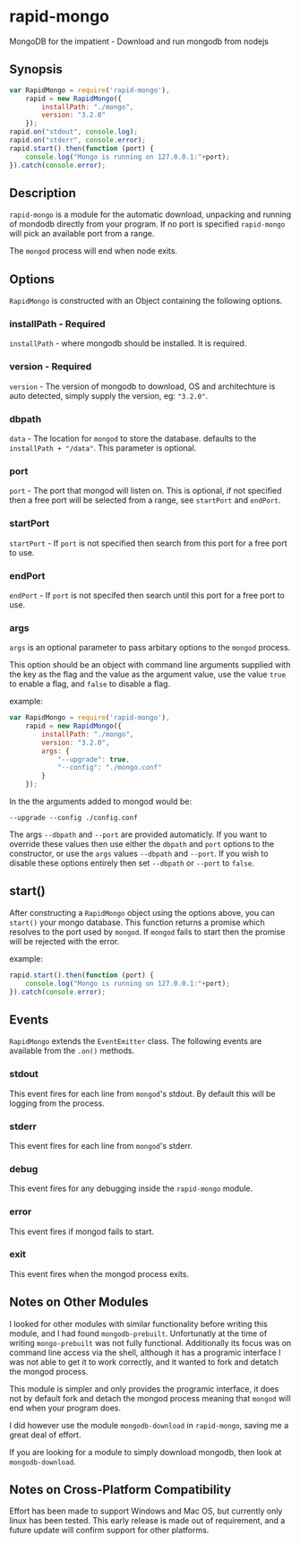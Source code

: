 # rapid-mongo
MongoDB for the impatient - Download and run mongodb from nodejs

## Synopsis

```javascript
var RapidMongo = require('rapid-mongo'),
	rapid = new RapidMongo({
		installPath: "./mongo",
		version: "3.2.0"
	});
rapid.on("stdout", console.log);
rapid.on("stderr", console.error);
rapid.start().then(function (port) {
	console.log("Mongo is running on 127.0.0.1:"+port);
}).catch(console.error);
```

## Description

`rapid-mongo` is a module for the automatic download, unpacking and running of
mondodb directly from your program.  If no port is specified `rapid-mongo` will
pick an available port from a range.

The `mongod` process will end when node exits.

## Options

`RapidMongo` is constructed with an Object containing the following options.

### installPath - Required

`installPath` - where mongodb should be installed.  It is required.

### version - Required

`version` - The version of mongodb to download, OS and architechture is
auto detected, simply supply the version, eg: `"3.2.0"`.

### dbpath

`data` - The location for `mongod` to store the database.  defaults to the
`installPath + "/data"`.  This parameter is optional.

### port

`port` - The port that mongod will listen on.  This is optional, if not
specified then a free port will be selected from a range, see `startPort` and
`endPort`.

### startPort

`startPort` - If `port` is not specified then search from this port for a free
port to use.

### endPort

`endPort` - If `port` is not specifed then search until this port for a free
port to use.

### args

`args` is an optional parameter to pass arbitary options to the `mongod`
process.

This option should be an object with command line arguments supplied with the
key as the flag and the value as the argument value, use the value `true` to
enable a flag, and `false` to disable a flag.

example:

```javascript
var RapidMongo = require('rapid-mongo'),
	rapid = new RapidMongo({
		installPath: "./mongo",
		version: "3.2.0",
		args: {
			"--upgrade": true,
			"--config": "./mongo.conf"
		}
	});
```

In the the arguments added to mongod would be:

`--upgrade --config ./config.conf`

The args `--dbpath` and `--port` are provided automaticly.  If you want to
override these values then use either the `dbpath` and `port` options to the
constructor, or use the `args` values `--dbpath` and `--port`.  If you wish to
disable these options entirely then set `--dbpath` or `--port` to `false`.

## start()

After constructing a `RapidMongo` object using the options above, you can
`start()` your mongo database.  This function returns a promise which resolves
to the port used by `mongod`.  If `mongod` fails to start then the promise will
be rejected with the error.

example:

```javascript
rapid.start().then(function (port) {
	console.log("Mongo is running on 127.0.0.1:"+port);
}).catch(console.error);
```

## Events

`RapidMongo` extends the `EventEmitter` class.  The following events are
available from the `.on()` methods.

### stdout

This event fires for each line from `mongod`'s stdout.  By default this will
be logging from the process.

### stderr

This event fires for each line from `mongod`'s stderr.

### debug

This event fires for any debugging inside the `rapid-mongo` module.

### error

This event fires if mongod fails to start.

### exit

This event fires when the mongod process exits.

## Notes on Other Modules

I looked for other modules with similar functionality before writing this
module, and I had found `mongodb-prebuilt`.  Unfortunatly at the time of writing
`mongo-prebuilt` was not fully functional.  Additionally its focus was on
command line access via the shell, although it has a programic interface
I was not able to get it to work correctly, and it wanted to fork and detatch
the mongod process.

This module is simpler and only provides the programic interface, it does not
by default fork and detach the mongod process meaning that `mongod` will end
when your program does.

I did however use the module `mongodb-download` in `rapid-mongo`, saving me
a great deal of effort.

If you are looking for a module to simply download mongodb, then look at
`mongodb-download`.

## Notes on Cross-Platform Compatibility

Effort has been made to support Windows and Mac OS, but currently only linux
has been tested.  This early release is made out of requirement, and a future
update will confirm support for other platforms.
